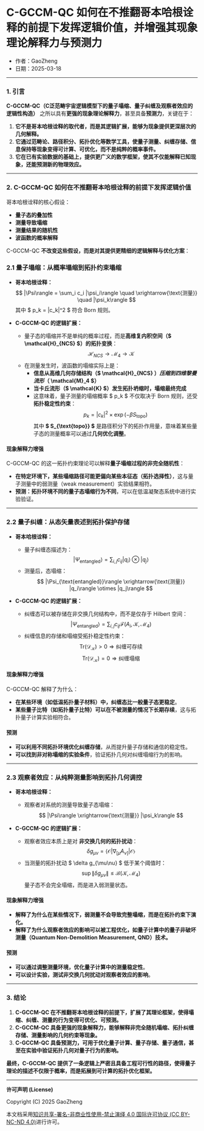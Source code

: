# **C-GCCM-QC 如何在不推翻哥本哈根诠释的前提下发挥逻辑价值，并增强其现象理论解释力与预测力**

- 作者：GaoZheng
- 日期：2025-03-18

---

### **1. 引言**
**C-GCCM-QC（C泛范畴宇宙逻辑模型下的量子塌缩、量子纠缠及观察者效应的逻辑性构造）** 之所以具有**更强的现象理论解释力**，甚至具备**预测力**，关键在于：
1. **它不是哥本哈根诠释的取代者，而是其逻辑扩展，能够为现象提供更深层次的几何解释。**
2. **它通过范畴论、路径积分、拓扑优化等数学工具，使量子测量、纠缠存储、信息保持等现象变得可计算、可优化，而不是纯粹的概率事件。**
3. **它在已有实验数据的基础上，提供更广义的数学框架，使其不仅能解释已知现象，还能预测新的物理效应。**

---

### **2. C-GCCM-QC 如何在不推翻哥本哈根诠释的前提下发挥逻辑价值**
哥本哈根诠释的核心假设：
- **量子态的叠加性**
- **测量导致塌缩**
- **测量结果的随机性**
- **波函数的概率解释**

C-GCCM-QC **不改变这些假设，而是对其提供更精细的逻辑解释与优化方案**：

### **2.1 量子塌缩：从概率塌缩到拓扑约束塌缩**
- **哥本哈根诠释：**  
  $$
  |\Psi\rangle = \sum_i c_i |\psi_i\rangle \quad \xrightarrow{\text{测量}} \quad |\psi_k\rangle
  $$
  其中 $ p_k = |c_k|^2 $ 符合 Born 规则。

- **C-GCCM-QC 的逻辑扩展：**  
  - 量子态的塌缩并不是单纯的概率过程，而是**高维复内积空间（$ \mathcal{H}_{NCS} $）的拓扑变换**：
    $$
    \mathcal{H}_{NCS} \to \mathcal{M}_4 \to \mathcal{K}
    $$
  - 在测量发生时，波函数的塌缩实际上是：
    - **信息从高维几何存储结构（$ \mathcal{H}_{NCS} $）压缩到四维黎曼流形（$ \mathcal{M}_4 $）**
    - **当卡丘流形（$ \mathcal{K} $）发生拓扑坍缩时，塌缩最终完成**
    - 这意味着，量子测量的塌缩概率 $ p_k $ 不仅取决于 Born 规则，还受 **拓扑稳定性约束**：
      $$
      p_k = |c_k|^2 \times \exp(-\beta S_{\text{topo}})
      $$
      其中 **$ S_{\text{topo}} $** 是路径积分下的拓扑作用量，意味着某些量子态的测量概率可以通过**几何优化调整**。

#### **现象解释力增强**
C-GCCM-QC 的这一拓扑约束理论可以解释**量子塌缩过程的非完全随机性**：
- **在特定环境下，某些塌缩路径可能更偏向某些本征态（拓扑选择性）**，这与量子测量中的弱测量（weak measurement）实验结果相符。
- **预测：拓扑环境不同的量子态塌缩行为不同**，可以在低温凝聚态系统中进行实验验证。

---

### **2.2 量子纠缠：从态矢量表述到拓扑保护存储**
- **哥本哈根诠释：**  
  - 量子纠缠态描述为：
    $$
    |\Psi_{\text{entangled}}\rangle = \sum_{i,j} c_{ij} |q_i\rangle \otimes |q_j\rangle
    $$
  - 测量后，态塌缩：
    $$
    |\Psi_{\text{entangled}}\rangle \xrightarrow{\text{测量}} |q_i\rangle \otimes |q_j\rangle
    $$

- **C-GCCM-QC 的逻辑扩展：**
  - 纠缠态可以被存储在非交换几何结构中，而不是仅存于 Hilbert 空间：
    $$
    |\Psi_{\text{entangled}}\rangle = \sum_{i,j} c_{ij} \mathcal{F}(A_i, \mathcal{K}, \mathcal{M}_4)
    $$
  - 纠缠信息的存储和塌缩受拓扑稳定性约束：
    $$
    \text{Tr}(\mathcal{D}_{\mathcal{K}}) > 0 \Rightarrow \text{纠缠可存续}
    $$
    $$
    \text{Tr}(\mathcal{D}_{\mathcal{K}}) = 0 \Rightarrow \text{纠缠塌缩}
    $$

#### **现象解释力增强**
C-GCCM-QC 解释了为什么：
- **在某些环境（如低温拓扑量子材料）中，纠缠态比一般量子态更稳定**。
- **某些量子比特（如拓扑量子比特）可以在不被测量的情况下长期存续**，这与拓扑量子计算实验相符合。

#### **预测**
- **可以利用不同拓扑环境优化纠缠存储**，从而提升量子存储和通信的稳定性。
- **可以找到非对称塌缩的实验条件**，验证拓扑几何对纠缠塌缩行为的影响。

---

### **2.3 观察者效应：从纯粹测量影响到拓扑几何调控**
- **哥本哈根诠释：**  
  - 观察者对系统的测量导致量子态塌缩：
    $$
    |\Psi\rangle \xrightarrow{\text{测量}} |\psi_k\rangle
    $$

- **C-GCCM-QC 的逻辑扩展：**
  - 观察者效应本质上是对 **非交换几何的拓扑扰动**：
    $$
    \delta g_{\mu\nu} = \left\langle \mathcal{O} | \nabla_{[\mu} A_{\nu]} | \mathcal{O} \right\rangle
    $$
  - 当测量的拓扑扰动 $ \delta g_{\mu\nu} $ 低于某个阈值时：
    $$
    \sup \|\delta g_{\mu\nu}\| \leq \mathcal{B}(\mathcal{K}, \mathcal{M}_4)
    $$
    量子态不会完全塌缩，而是进入弱测量状态。

#### **现象解释力增强**
- **解释了为什么在某些情况下，弱测量不会导致完整塌缩，而是在拓扑约束下演化。**
- **解释了为什么观察者效应的影响可以被工程优化，如量子计算中的量子非破坏测量（Quantum Non-Demolition Measurement, QND）技术。**

#### **预测**
- **可以通过调整测量环境，优化量子计算中的测量稳定性**。
- **可以设计实验，测试非交换几何扰动对观察者效应的影响**。

---

### **3. 结论**
1. **C-GCCM-QC 在不推翻哥本哈根诠释的前提下，扩展了其理论框架，使得塌缩、纠缠、测量的行为变得可优化、可预测。**
2. **C-GCCM-QC 具备更强的现象解释力，能够解释非完全随机塌缩、拓扑纠缠存储、测量影响的几何约束等现象。**
3. **C-GCCM-QC 具备预测力，可用于优化量子计算、量子存储、量子通信，甚至在实验中验证拓扑几何对量子行为的影响。**

**最终，C-GCCM-QC 提供了一条逻辑上严密且具备工程可行性的路径，使得量子理论的描述不仅限于概率，而是拓展到可计算的拓扑优化框架。**

---

**许可声明 (License)**

Copyright (C) 2025 GaoZheng 

本文档采用[知识共享-署名-非商业性使用-禁止演绎 4.0 国际许可协议 (CC BY-NC-ND 4.0)](https://creativecommons.org/licenses/by-nc-nd/4.0/deed.zh-Hans)进行许可。
